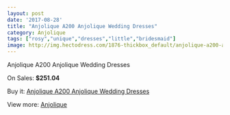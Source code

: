 ```yaml
---
layout: post
date: '2017-08-28'
title: "Anjolique A200 Anjolique Wedding Dresses"
category: Anjolique
tags: ["rosy","unique","dresses","little","bridesmaid"]
image: http://img.hectodress.com/1876-thickbox_default/anjolique-a200-anjolique-wedding-dresses.jpg
---
```

Anjolique A200 Anjolique Wedding Dresses

On Sales: **$251.04**
<a href="https://www.hectodress.com/anjolique/1195-anjolique-a200-anjolique-wedding-dresses.html"><amp-img layout="responsive" width="600" height="600" src="//img.hectodress.com/1876-thickbox_default/anjolique-a200-anjolique-wedding-dresses.jpg" alt="Anjolique A200 Anjolique Wedding Dresses 0" /></a>
<a href="https://www.hectodress.com/anjolique/1195-anjolique-a200-anjolique-wedding-dresses.html"><amp-img layout="responsive" width="600" height="600" src="//img.hectodress.com/1877-thickbox_default/anjolique-a200-anjolique-wedding-dresses.jpg" alt="Anjolique A200 Anjolique Wedding Dresses 1" /></a>

Buy it: [Anjolique A200 Anjolique Wedding Dresses](https://www.hectodress.com/anjolique/1195-anjolique-a200-anjolique-wedding-dresses.html "Anjolique A200 Anjolique Wedding Dresses")

View more: [Anjolique](https://www.hectodress.com/16-anjolique "Anjolique")